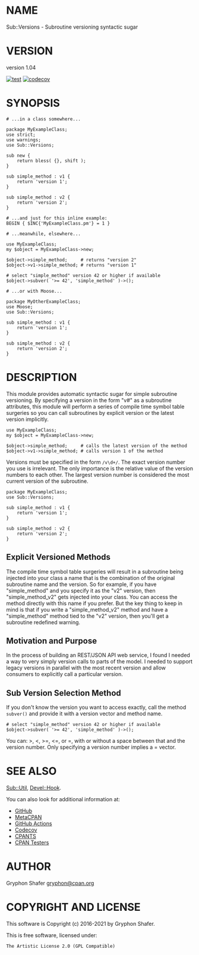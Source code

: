# NAME

Sub::Versions - Subroutine versioning syntactic sugar

# VERSION

version 1.04

[![test](https://github.com/gryphonshafer/Sub-Versions/workflows/test/badge.svg)](https://github.com/gryphonshafer/Sub-Versions/actions?query=workflow%3Atest)
[![codecov](https://codecov.io/gh/gryphonshafer/Sub-Versions/graph/badge.svg)](https://codecov.io/gh/gryphonshafer/Sub-Versions)

# SYNOPSIS

    # ...in a class somewhere...

    package MyExampleClass;
    use strict;
    use warnings;
    use Sub::Versions;

    sub new {
        return bless( {}, shift );
    }

    sub simple_method : v1 {
        return 'version 1';
    }

    sub simple_method : v2 {
        return 'version 2';
    }

    # ...and just for this inline example:
    BEGIN { $INC{'MyExampleClass.pm'} = 1 }

    # ...meanwhile, elsewhere...

    use MyExampleClass;
    my $object = MyExampleClass->new;

    $object->simple_method;     # returns "version 2"
    $object->v1->simple_method; # returns "version 1"

    # select "simple_method" version 42 or higher if available
    $object->subver( '>= 42', 'simple_method' )->();

    # ...or with Moose...

    package MyOtherExampleClass;
    use Moose;
    use Sub::Versions;

    sub simple_method : v1 {
        return 'version 1';
    }

    sub simple_method : v2 {
        return 'version 2';
    }

# DESCRIPTION

This module provides automatic syntactic sugar for simple subroutine versioning.
By specifying a version in the form "v#" as a subroutine attributes, this
module will perform a series of compile time symbol table surgeries so you
can call subroutines by explicit version or the latest version implicitly.

    use MyExampleClass;
    my $object = MyExampleClass->new;

    $object->simple_method;     # calls the latest version of the method
    $object->v1->simple_method; # calls version 1 of the method

Versions must be specified in the form `/v\d+/`. The exact version number you
use is irrelevant. The only importance is the relative value of the version
numbers to each other. The largest version number is considered the most
current version of the subroutine.

    package MyExampleClass;
    use Sub::Versions;

    sub simple_method : v1 {
        return 'version 1';
    }

    sub simple_method : v2 {
        return 'version 2';
    }

## Explicit Versioned Methods

The compile time symbol table surgeries will result in a subroutine being
injected into your class a name that is the combination of the original
subroutine name and the version. So for example, if you have "simple\_method"
and you specify it as the "v2" version, then "simple\_method\_v2" gets injected
into your class. You can access the method directly with this name if you
prefer. But the key thing to keep in mind is that if you write a
"simple\_method\_v2" method and have a "simple\_method" method tied to the "v2"
version, then you'll get a subroutine redefined warning.

## Motivation and Purpose

In the process of building an REST/JSON API web service, I found I needed a way
to very simply version calls to parts of the model. I needed to support legacy
versions in parallel with the most recent version and allow consumers to
explicitly call a particular version.

## Sub Version Selection Method

If you don't know the version you want to access exactly, call the method
`subver()` and provide it with a version vector and method name.

    # select "simple_method" version 42 or higher if available
    $object->subver( '>= 42', 'simple_method' )->();

You can: >, <, >=, <=, or =, with or without a space between that and the
version number. Only specifying a version number implies a = vector.

# SEE ALSO

[Sub::Util](https://metacpan.org/pod/Sub%3A%3AUtil), [Devel::Hook](https://metacpan.org/pod/Devel%3A%3AHook).

You can also look for additional information at:

- [GitHub](https://github.com/gryphonshafer/Sub-Versions)
- [MetaCPAN](https://metacpan.org/pod/Sub::Versions)
- [GitHub Actions](https://github.com/gryphonshafer/Sub-Versions/actions)
- [Codecov](https://codecov.io/gh/gryphonshafer/Sub-Versions)
- [CPANTS](http://cpants.cpanauthors.org/dist/Sub-Versions)
- [CPAN Testers](http://www.cpantesters.org/distro/D/Sub-Versions.html)

# AUTHOR

Gryphon Shafer <gryphon@cpan.org>

# COPYRIGHT AND LICENSE

This software is Copyright (c) 2016-2021 by Gryphon Shafer.

This is free software, licensed under:

    The Artistic License 2.0 (GPL Compatible)
